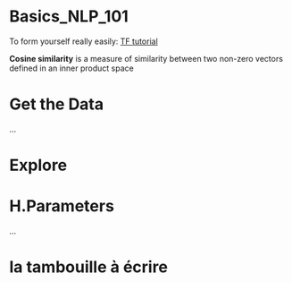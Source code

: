 # Basics_NLP_101

To form yourself really easily: [TF tutorial](https://www.tensorflow.org/tutorials?hl=fr)


**Cosine similarity** is a measure of similarity between two non-zero vectors defined in an inner product space


# Get the Data

... 


# Explore 



# H.Parameters

... 

# la tambouille à écrire 





